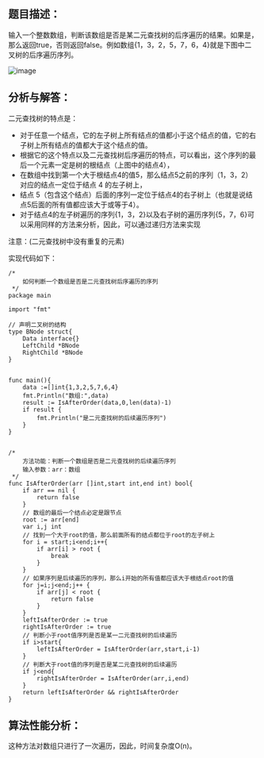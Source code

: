 ## 题目描述：

输入一个整数数组，判断该数组是否是某二元查找树的后序遍历的结果。如果是，那么返回true，否则返回false。例如数组{1，3，2，5，7，6，4}就是下图中二叉树的后序遍历序列。

![image](http://cdn.xiaot123.com/blog/2020-07/wx_20200717163136.png-blog?ynotemdtimestamp=1610262092546)

## 分析与解答：

二元查找树的特点是：

- 对于任意一个结点，它的左子树上所有结点的值都小于这个结点的值，它的右子树上所有结点的值都大于这个结点的值。
- 根据它的这个特点以及二元查找树后序遍历的特点，可以看出，这个序列的最后一个元素一定是树的根结点（上图中的结点4），
- 在数组中找到第一个大于根结点4的值5，那么结点5之前的序列（1，3，2）对应的结点一定位于结点 4 的左子树上，
- 结点 5（包含这个结点）后面的序列一定位于结点4的右子树上（也就是说结点5后面的所有值都应该大于或等于4）。
- 对于结点4的左子树遍历的序列{1，3，2}以及右子树的遍历序列{5，7，6}可以采用同样的方法来分析，因此，可以通过递归方法来实现

注意：(二元查找树中没有重复的元素)

实现代码如下：

```
/*
	如何判断一个数组是否是二元查找树后序遍历的序列
 */
package main

import "fmt"

// 声明二叉树的结构
type BNode struct{
	Data interface{}
	LeftChild *BNode
	RightChild *BNode
}


func main(){
	data :=[]int{1,3,2,5,7,6,4}
	fmt.Println("数组:",data)
	result := IsAfterOrder(data,0,len(data)-1)
	if result {
		fmt.Println("是二元查找树的后续遍历序列")
	}
}


/*
	方法功能：判断一个数组是否是二元查找树的后续遍历序列
	输入参数：arr：数组
 */
func IsAfterOrder(arr []int,start int,end int) bool{
	if arr == nil {
		return false
	}
	// 数组的最后一个结点必定是跟节点
	root := arr[end]
	var i,j int
	// 找到一个大于root的值，那么前面所有的结点都位于root的左子树上
	for i = start;i<end;i++{
		if arr[i] > root {
			break
		}
	}
	// 如果序列是后续遍历的序列，那么i开始的所有值都应该大于根结点root的值
	for j=i;j<end;j++ {
		if arr[j] < root {
			return false
		}
	}
	leftIsAfterOrder := true
	rightIsAfterOrder := true
	// 判断小于root值序列是否是某一二元查找树的后续遍历
	if i>start{
		leftIsAfterOrder = IsAfterOrder(arr,start,i-1)
	}
	// 判断大于root值的序列是否是某二元查找树的后续遍历
	if j<end{
		rightIsAfterOrder = IsAfterOrder(arr,i,end)
	}
	return leftIsAfterOrder && rightIsAfterOrder
}
```

## 算法性能分析：

这种方法对数组只进行了一次遍历，因此，时间复杂度O(n)。